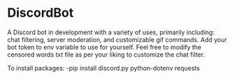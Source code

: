 # DiscordBot
A Discord bot in development with a variety of uses, 
primarily including: chat filtering, server moderation, and customizable gif commands. 
Add your bot token to env variable to use for yourself.
Feel free to modify the censored words txt file as per your liking to customize the chat filter.

To install packages: 
-pip install discord.py python-dotenv requests
